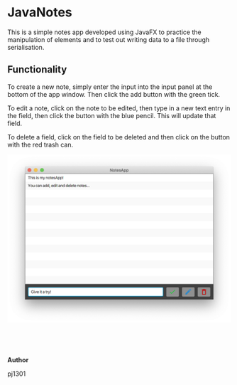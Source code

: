# JavaNotes

This is a simple notes app developed using JavaFX to practice the manipulation of elements and to test out writing data to a file through serialisation.

## Functionality
To create a new note, simply enter the input into the input panel at the bottom of the app window. Then click the add button with the green tick. 

To edit a note, click on the note to be edited, then type in a new text entry in the field, then click the button with the blue pencil. This will update that field. 

To delete a field, click on the field to be deleted and then click on the button with the red trash can. 

![Screenshot of the application](./docs/assets/appScreen1.png)

&nbsp;
-------
**Author**

pj1301